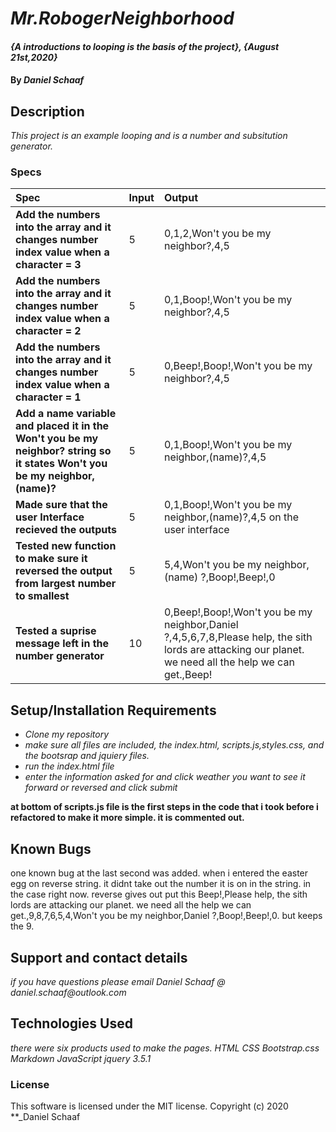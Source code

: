# _Mr.RobogerNeighborhood_

#### _{A introductions to looping is the basis of the project}, {August 21st,2020}_

#### By _**Daniel Schaaf**_

## Description

_This project is an example looping and is a number and subsitution generator._

### Specs
| Spec | Input | Output |
| :-------------     | :------------- | :------------- |
| **Add the numbers into the array and it changes number index value when a character = 3** | 5 |0,1,2,Won't you be my neighbor?,4,5 |
| **Add the numbers into the array and it changes number index value when a character = 2**  | 5 | 0,1,Boop!,Won't you be my neighbor?,4,5 |
| **Add the numbers into the array and it changes number index value when a character = 1**  | 5 | 0,Beep!,Boop!,Won't you be my neighbor?,4,5 ||
| **Add a name variable and placed it in the Won't you be my neighbor? string so it states Won't you be my neighbor, (name)?**  | 5 | 0,1,Boop!,Won't you be my neighbor,(name)?,4,5 |
| **Made sure that the user Interface recieved the outputs**  | 5 | 0,1,Boop!,Won't you be my neighbor,(name)?,4,5 on the user interface|
| **Tested new function to make sure it reversed the output from largest number to smallest**  | 5 | 5,4,Won't you be my neighbor,(name) ?,Boop!,Beep!,0|
|**Tested a suprise message left in the number generator**  | 10 | 0,Beep!,Boop!,Won't you be my neighbor,Daniel ?,4,5,6,7,8,Please help, the sith lords are attacking our planet. we need all the help we can get.,Beep!


## Setup/Installation Requirements

* _Clone my repository_
* _make sure all files are included, the index.html, scripts.js,styles.css, and the bootsrap and jquiery files._
* _run the index.html file_
* _enter the information asked for and click weather you want to see it forward or reversed and click submit_





 **at bottom of scripts.js file is the first steps in the code that i took before i refactored to make it more simple. it is commented out.**




## Known Bugs

one known bug at the last second was added. when i entered the easter egg on reverse string. it didnt take out the number it is on in the string. in the case right now. reverse gives out put this Beep!,Please help, the sith lords are attacking our planet. we need all the help we can get.,9,8,7,6,5,4,Won't you be my neighbor,Daniel ?,Boop!,Beep!,0. but keeps the 9.

## Support and contact details

_if you have questions please email Daniel Schaaf @ daniel.schaaf@outlook.com_

## Technologies Used

_there were six products used to make the pages. HTML CSS Bootstrap.css Markdown JavaScript jquery 3.5.1_

### License

This software is licensed under the MIT license.
Copyright (c) 2020 **_Daniel Schaaf